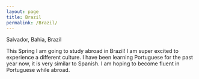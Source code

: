 ```yaml
---
layout: page
title: Brazil
permalink: /Brazil/
---
```

<div class="man-title">
  Salvador, Bahia, Brazil
</div>
<div class="manual manual-title">
  
  </div>
<p>  <div class="manual-content">

This Spring I am going to study abroad in Brazil!  I am super excited to experience a different culture. 
I have been learning Portuguese for the past year now, it is very similar to Spanish.  I am hoping to become fluent in Portuguese while abroad.

<link rel="stylesheet" href="https://www.google.com/maps/place/Salvador+-+State+of+Bahia,+Brazil/@-12.8805629,-38.5576705,11z/data=!3m1!4b1!4m5!3m4!1s0x716037ca23ca5b3:0x1b9fc7912c226698!8m2!3d-12.9722184!4d-38.5014136">

<script src="https://www.google.com/maps/place/Salvador+-+State+of+Bahia,+Brazil/@-12.8805629,-38.5576705,11z/data=!3m1!4b1!4m5!3m4!1s0x716037ca23ca5b3:0x1b9fc7912c226698!8m2!3d-12.9722184!4d-38.5014136"></script>
